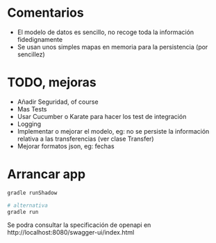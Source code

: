 
# Comentarios

+ El modelo de datos es sencillo, no recoge toda la información fidedignamente
+ Se usan unos simples mapas en memoria para la persistencia (por sencillez)

# TODO, mejoras
+ Añadir Seguridad, of course
+ Mas Tests
+ Usar Cucumber o Karate para hacer los test de integración
+ Logging
+ Implementar o mejorar el modelo, eg: no se persiste la información relativa a las transferencias (ver clase Transfer)
+ Mejorar formatos json, eg: fechas

# Arrancar app

```bash
gradle runShadow

# alternativa
gradle run
```

Se podra consultar la specificación de openapi en http://localhost:8080/swagger-ui/index.html
